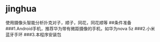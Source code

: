 # jinghua
使用摄像头智能分析扑克对子，顺子，同花，同花顺等
##条件准备
###1.Android手机，推荐华为带有微距摄像的手机，如华为nova 5z
###2.小米蓝牙手环
###3.本程序安装包
